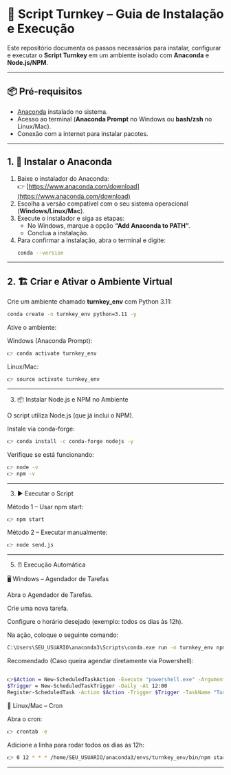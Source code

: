 # 🚀 Script Turnkey – Guia de Instalação e Execução

Este repositório documenta os passos necessários para instalar, configurar e executar o **Script Turnkey** em um ambiente isolado com **Anaconda** e **Node.js/NPM**.

---

## 📦 Pré-requisitos

- [Anaconda](https://www.anaconda.com/download) instalado no sistema.  
- Acesso ao terminal (**Anaconda Prompt** no Windows ou **bash/zsh** no Linux/Mac).  
- Conexão com a internet para instalar pacotes.  

---

## 1. 🔧 Instalar o Anaconda

1. Baixe o instalador do Anaconda:  
   👉 [https://www.anaconda.com/download](https://www.anaconda.com/download)  
2. Escolha a versão compatível com o seu sistema operacional (**Windows/Linux/Mac**).  
3. Execute o instalador e siga as etapas:  
   - No Windows, marque a opção **“Add Anaconda to PATH”**.  
   - Conclua a instalação.  
4. Para confirmar a instalação, abra o terminal e digite:  
   ```bash
   conda --version

---

## 2. 🏗️ Criar e Ativar o Ambiente Virtual

Crie um ambiente chamado **turnkey_env** com Python 3.11:

```bash
conda create -n turnkey_env python=3.11 -y

```

Ative o ambiente:

Windows (Anaconda Prompt):

```bash
👉 conda activate turnkey_env
```

Linux/Mac:

```bash
👉 source activate turnkey_env
```
---

3. 📦 Instalar Node.js e NPM no Ambiente

O script utiliza Node.js (que já inclui o NPM).

Instale via conda-forge:

```bash
👉 conda install -c conda-forge nodejs -y
```

Verifique se está funcionando:

```bash
👉 node -v
👉 npm -v
```

---

3. ▶️ Executar o Script

Método 1 – Usar npm start:

```bash
👉 npm start
```

Método 2 – Executar manualmente:

```bash
👉 node send.js
```

---

5. ⏰ Execução Automática

🖥️ Windows – Agendador de Tarefas

Abra o Agendador de Tarefas.

Crie uma nova tarefa.

Configure o horário desejado (exemplo: todos os dias às 12h).

Na ação, coloque o seguinte comando:

```bash
C:\Users\SEU_USUARIO\anaconda3\Scripts\conda.exe run -n turnkey_env npm start
```

Recomendado (Caso queira agendar diretamente via Powershell):

```bash

👉$Action = New-ScheduledTaskAction -Execute "powershell.exe" -Argument "-Command `"& 'C:\Users\SEU_USUARIO\anaconda3\Scripts\conda.exe' run -n turnkey_env npm start`""
$Trigger = New-ScheduledTaskTrigger -Daily -At 12:00
Register-ScheduledTask -Action $Action -Trigger $Trigger -TaskName "TurnkeyScript" -Description "Executa o npm start no ambiente turnkey_env todos os dias ao meio-dia"
```

🐧 Linux/Mac – Cron

Abra o cron:

```bash
👉 crontab -e
```

Adicione a linha para rodar todos os dias às 12h:

```bash
👉 0 12 * * * /home/SEU_USUARIO/anaconda3/envs/turnkey_env/bin/npm start
```

---
